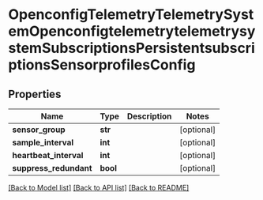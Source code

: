 # OpenconfigTelemetryTelemetrySystemOpenconfigtelemetrytelemetrysystemSubscriptionsPersistentsubscriptionsSensorprofilesConfig

## Properties
Name | Type | Description | Notes
------------ | ------------- | ------------- | -------------
**sensor_group** | **str** |  | [optional] 
**sample_interval** | **int** |  | [optional] 
**heartbeat_interval** | **int** |  | [optional] 
**suppress_redundant** | **bool** |  | [optional] 

[[Back to Model list]](../README.md#documentation-for-models) [[Back to API list]](../README.md#documentation-for-api-endpoints) [[Back to README]](../README.md)


